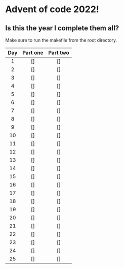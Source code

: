 # Advent of code 2022!

## Is this the year I complete them all?

Make sure to run the makefile from the root directory.


|  Day  | Part one | Part two |
| :---: |  :----:  |  :----:  |
| 1     |   []     |   []     |
| 2     |   []     |   []     |
| 3     |   []     |   []     |
| 4     |   []     |   []     |
| 5     |   []     |   []     |
| 6     |   []     |   []     |
| 7     |   []     |   []     |
| 8     |   []     |   []     |
| 9     |   []     |   []     |
| 10    |   []     |   []     |
| 11    |   []     |   []     |
| 12    |   []     |   []     |
| 13    |   []     |   []     |
| 14    |   []     |   []     |
| 15    |   []     |   []     |
| 16    |   []     |   []     |
| 17    |   []     |   []     |
| 18    |   []     |   []     |
| 19    |   []     |   []     |
| 20    |   []     |   []     |
| 21    |   []     |   []     |
| 22    |   []     |   []     |
| 23    |   []     |   []     |
| 24    |   []     |   []     |
| 25    |   []     |   []     |